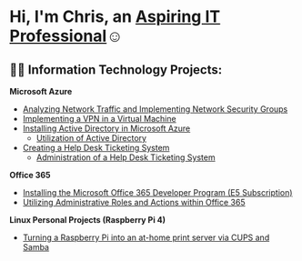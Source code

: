 <h1>Hi, I'm Chris, an <a href="https://linkedin.com/in/christopherkhawaja">Aspiring IT Professional</a>☺</h1>

<h2>👨‍💻 Information Technology Projects:</h2>

<b>Microsoft Azure</b>
 - [Analyzing Network Traffic and Implementing Network Security Groups](https://github.com/chriskhawaja/azure-network-protocols)
-  [Implementing a VPN in a Virtual Machine](https://github.com/chriskhawaja/vpn)
-  [Installing Active Directory in Microsoft Azure](https://github.com/chriskhawaja/activedirectory)
    -  [Utilization of Active Directory](https://github.com/chriskhawaja/activedirectoryutilization)
-  [Creating a Help Desk Ticketing System](https://github.com/chriskhawaja/ticketingsystem)
    -  [Administration of a Help Desk Ticketing System](https://github.com/chriskhawaja/ticketingsystemadmin)
      
<b>Office 365</b>
 - [Installing the Microsoft Office 365 Developer Program (E5 Subscription)](https://github.com/chriskhawaja/office365)
 - [Utilizing Administrative Roles and Actions within Office 365](https://github.com/chriskhawaja/office365admin)




<b>Linux Personal Projects (Raspberry Pi 4)</b>
- [Turning a Raspberry Pi into an at-home print server via CUPS and Samba](https://github.com/chriskhawaja/office365)

